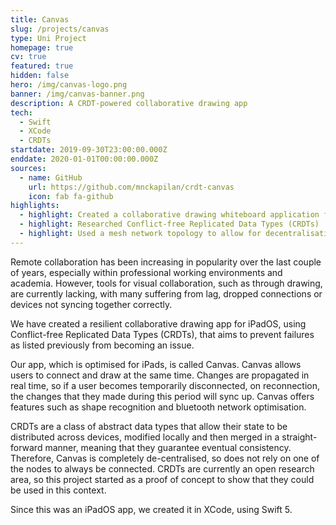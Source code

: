 ```yaml
---
title: Canvas
slug: /projects/canvas
type: Uni Project
homepage: true
cv: true
featured: true
hidden: false
hero: /img/canvas-logo.png
banner: /img/canvas-banner.png
description: A CRDT-powered collaborative drawing app
tech:
  - Swift
  - XCode
  - CRDTs
startdate: 2019-09-30T23:00:00.000Z
enddate: 2020-01-01T00:00:00.000Z
sources:
  - name: GitHub
    url: https://github.com/mnckapilan/crdt-canvas
    icon: fab fa-github
highlights:
  - highlight: Created a collaborative drawing whiteboard application for iOS
  - highlight: Researched Conflict-free Replicated Data Types (CRDTs)
  - highlight: Used a mesh network topology to allow for decentralisation
---
```


<div class="row">

Remote collaboration has been increasing in popularity over the last couple of years, especially within professional working environments and academia. However, tools for visual collaboration, such as through drawing, are currently lacking, with many suffering from lag, dropped connections or devices not syncing together correctly.

We have created a resilient collaborative drawing app for iPadOS, using Conflict-free Replicated Data Types (CRDTs), that aims to prevent failures as listed previously from becoming an issue.

Our app, which is optimised for iPads, is called Canvas. Canvas allows users to connect and draw at the same time. Changes are propagated in real time, so if a user becomes temporarily disconnected, on reconnection, the changes that they made during this period will sync up. Canvas offers features such as shape recognition and bluetooth network optimisation.

CRDTs are a class of abstract data types that allow their state to be distributed across devices, modified locally and then merged in a straight-forward manner, meaning that they guarantee eventual consistency. Therefore, Canvas is completely de-centralised, so does not rely on one of the nodes to always be connected. CRDTs are currently an open research area, so this project started as a proof of concept to show that they could be used in this context.

Since this was an iPadOS app, we created it in XCode, using Swift 5.

</div>
